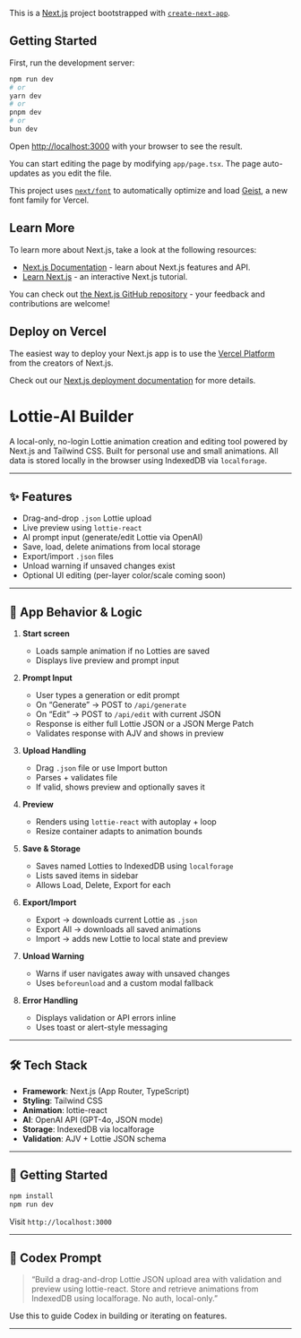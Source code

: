 This is a [Next.js](https://nextjs.org) project bootstrapped with [`create-next-app`](https://nextjs.org/docs/app/api-reference/cli/create-next-app).

## Getting Started

First, run the development server:

```bash
npm run dev
# or
yarn dev
# or
pnpm dev
# or
bun dev
```

Open [http://localhost:3000](http://localhost:3000) with your browser to see the result.

You can start editing the page by modifying `app/page.tsx`. The page auto-updates as you edit the file.

This project uses [`next/font`](https://nextjs.org/docs/app/building-your-application/optimizing/fonts) to automatically optimize and load [Geist](https://vercel.com/font), a new font family for Vercel.

## Learn More

To learn more about Next.js, take a look at the following resources:

- [Next.js Documentation](https://nextjs.org/docs) - learn about Next.js features and API.
- [Learn Next.js](https://nextjs.org/learn) - an interactive Next.js tutorial.

You can check out [the Next.js GitHub repository](https://github.com/vercel/next.js) - your feedback and contributions are welcome!

## Deploy on Vercel

The easiest way to deploy your Next.js app is to use the [Vercel Platform](https://vercel.com/new?utm_medium=default-template&filter=next.js&utm_source=create-next-app&utm_campaign=create-next-app-readme) from the creators of Next.js.

Check out our [Next.js deployment documentation](https://nextjs.org/docs/app/building-your-application/deploying) for more details.

# Lottie-AI Builder

A local-only, no-login Lottie animation creation and editing tool powered by Next.js and Tailwind CSS. Built for personal use and small animations. All data is stored locally in the browser using IndexedDB via `localforage`.

---

## ✨ Features

- Drag-and-drop `.json` Lottie upload
- Live preview using `lottie-react`
- AI prompt input (generate/edit Lottie via OpenAI)
- Save, load, delete animations from local storage
- Export/import `.json` files
- Unload warning if unsaved changes exist
- Optional UI editing (per-layer color/scale coming soon)

---

## 🔧 App Behavior & Logic

1. **Start screen**
   - Loads sample animation if no Lotties are saved
   - Displays live preview and prompt input

2. **Prompt Input**
   - User types a generation or edit prompt
   - On “Generate” → POST to `/api/generate`
   - On “Edit” → POST to `/api/edit` with current JSON
   - Response is either full Lottie JSON or a JSON Merge Patch
   - Validates response with AJV and shows in preview

3. **Upload Handling**
   - Drag `.json` file or use Import button
   - Parses + validates file
   - If valid, shows preview and optionally saves it

4. **Preview**
   - Renders using `lottie-react` with autoplay + loop
   - Resize container adapts to animation bounds

5. **Save & Storage**
   - Saves named Lotties to IndexedDB using `localforage`
   - Lists saved items in sidebar
   - Allows Load, Delete, Export for each

6. **Export/Import**
   - Export → downloads current Lottie as `.json`
   - Export All → downloads all saved animations
   - Import → adds new Lottie to local state and preview

7. **Unload Warning**
   - Warns if user navigates away with unsaved changes
   - Uses `beforeunload` and a custom modal fallback

8. **Error Handling**
   - Displays validation or API errors inline
   - Uses toast or alert-style messaging

---

## 🛠️ Tech Stack

- **Framework**: Next.js (App Router, TypeScript)
- **Styling**: Tailwind CSS
- **Animation**: lottie-react
- **AI**: OpenAI API (GPT-4o, JSON mode)
- **Storage**: IndexedDB via localforage
- **Validation**: AJV + Lottie JSON schema

---

## 🚀 Getting Started

```bash
npm install
npm run dev
```

Visit `http://localhost:3000`

---

## 🧠 Codex Prompt

> “Build a drag-and-drop Lottie JSON upload area with validation and preview using lottie-react. Store and retrieve animations from IndexedDB using localforage. No auth, local-only.”

Use this to guide Codex in building or iterating on features.

---